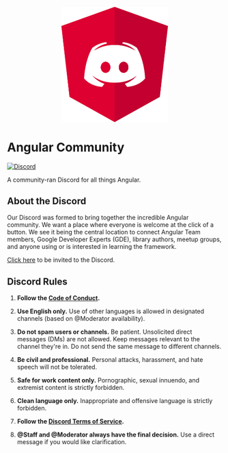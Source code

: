 <p align="center">
  <img src="./assets/logo.svg" width="250">
</p>

# Angular Community

[![Discord][discord-badge]][discord-invite-url]

A community-ran Discord for all things Angular.

## About the Discord

Our Discord was formed to bring together the incredible Angular community. We want
a place where everyone is welcome at the click of a button. We see it being the
central location to connect Angular Team members, Google Developer Experts (GDE),
library authors, meetup groups, and anyone using or is interested in learning the
framework.

[Click here][discord-invite-url] to be invited to the Discord.

## Discord Rules

1. **Follow the [Code of Conduct](./CODE_OF_CONDUCT.md).**

1. **Use English only.** Use of other languages is allowed in designated channels
   (based on @Moderator availability).

1. **Do not spam users or channels.** Be patient. Unsolicited direct messages (DMs)
   are not allowed. Keep messages relevant to the channel they're in. Do not send
   the same message to different channels.

1. **Be civil and professional.** Personal attacks, harassment, and hate speech
   will not be tolerated.

1. **Safe for work content only.** Pornographic, sexual innuendo, and extremist
   content is strictly forbidden.

1. **Clean language only.** Inappropriate and offensive language is strictly
   forbidden.

1. **Follow the [Discord Terms of Service][discord-tos].**

1. **@Staff and @Moderator always have the final decision.** Use a direct message
   if you would like clarification.

<!--
References
-->

[discord-tos]: https://discord.com/terms
[discord-invite-url]: https://discord.gg/angular
[discord-badge]: https://img.shields.io/discord/748677963142135818?color=7289DA&label=Discord&logo=discord&logoColor=ffffff&style=flat-square
